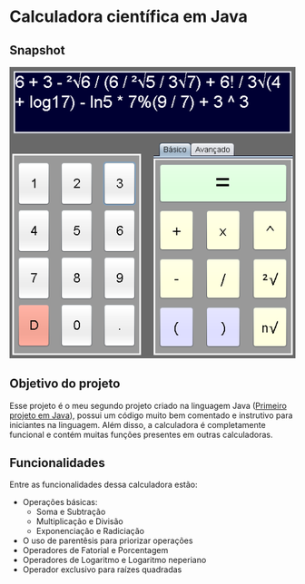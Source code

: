 # Calculadora científica em Java
## Snapshot
![Snapshot_1](https://github.com/GabrielIDSM/Calculadora-Java/blob/master/Calculadora_SS6.png)
## Objetivo do projeto
Esse projeto é o meu segundo projeto criado na linguagem Java ([Primeiro projeto em Java](https://github.com/GabrielIDSM/Enigma-1-Simulador-Java)), possui um código muito bem comentado e instrutivo para iniciantes na linguagem.
Além disso, a calculadora é completamente funcional e contém muitas funções presentes em outras calculadoras.
## Funcionalidades
Entre as funcionalidades dessa calculadora estão:
* Operações básicas:
  * Soma e Subtração
  * Multiplicação e Divisão
  * Exponenciação e Radiciação
* O uso de parentêsis para priorizar operações
* Operadores de Fatorial e Porcentagem
* Operadores de Logaritmo e Logaritmo neperiano
* Operador exclusivo para raízes quadradas
